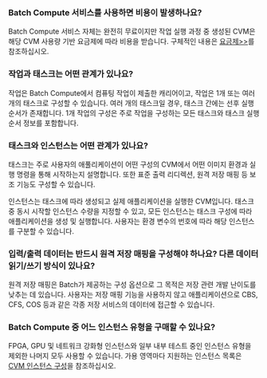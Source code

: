 ### Batch Compute 서비스를 사용하면 비용이 발생하나요?

Batch Compute 서비스 자체는 완전히 무료이지만 작업 실행 과정 중 생성된 CVM은 해당 CVM 사용량 기반 요금제에 따라 비용을 받습니다. 구체적인 내용은 [요금제>>]()를 참조하십시오.

### 작업과 태스크는 어떤 관계가 있나요?

작업은 Batch Compute에서 컴퓨팅 작업이 제출한 캐리어이고, 작업은 1개 또는 여러 개의 태스크로 구성할 수 있습니다. 여러 개의 태스크일 경우, 태스크 간에는 선후 실행 순서가 존재합니다. 1개 작업의 구성은 주로 작업을 구성하는 모든 태스크와 태스크 실행 순서 정보를 포함합니다.

### 태스크와 인스턴스는 어떤 관계가 있나요?

태스크는 주로 사용자의 애풀리케이션이 어떤 구성의 CVM에서 어떤 이미지 환경과 실행 명령을 통해 시작하는지 설명합니다. 또한 표준 출력 리디렉션, 원격 저장 매핑 등 보조 기능도 구성할 수 있습니다.

인스턴스는 태스크에 따라 생성되고 실제 애플리케이션을 실행한 CVM입니다. 태스크 중 동시 시작할 인스턴스 수량을 지정할 수 있고, 모든 인스턴스는 태스크 구성에 따라 애플리케이션을 생성 및 실행합니다. 사용자는 환경 변수의 번호에 따라 해당 인스턴스를 구분할 수 있습니다.

### 입력/출력 데이터는 반드시 원격 저장 매핑을 구성해야 하나요? 다른 데이터 읽기/쓰기 방식이 있나요?

원격 저장 매핑은 Batch가 제공하는 구성 옵션으로 그 목적은 저장 관련 개발 난이도를 낮추는 데 있습니다. 사용자는 저장 매핑 기능을 사용하지 않고 애플리케이션으로 CBS, CFS, COS 등과 같은 각종 저장 서비스의 데이터에 접근할 수 있습니다.

### Batch Compute 중 어느 인스턴스 유형을 구매할 수 있나요?

FPGA, GPU 및 네트워크 강화형 인스턴스와 일부 내부 테스트 중인 인스턴스 유형을 제외한 나머지 모두 사용할 수 있습니다. 가용 영역마다 지원하는 인스턴스 목록은 [CVM 인스턴스 구성](https://intl.cloud.tencent.com/document/product/213/2177)을 참조하십시오.

